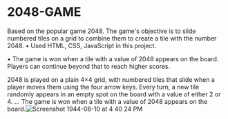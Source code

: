 # 2048-GAME
Based on the popular game 2048. The game's objective is to slide numbered tiles on a grid to combine them to create a tile with the number 2048.
• Used HTML, CSS, JavaScript in this project.

• The game is won when a tile with a value of 2048 appears on the board. Players can continue beyond that to reach higher scores.

2048 is played on a plain 4×4 grid, with numbered tiles that slide when a player moves them using the four arrow keys. Every turn, a new tile randomly appears in an empty spot on the board with a value of either 2 or 4. ... The game is won when a tile with a value of 2048 appears on the board.![Screenshot 1944-08-10 at 4 40 24 PM](https://user-images.githubusercontent.com/85367888/199220448-9f829b9f-893b-44e8-9824-6a673d1cf735.png)

